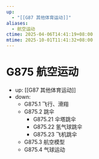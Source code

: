 ```yaml
---
up:
  - "[[G87 其他体育运动]]"
aliases:
  - 航空运动
ctime: 2025-04-06T14:41:19+08:00
mtime: 2025-10-01T11:41:32+08:00
---
```


# G875 航空运动

- up: [[G87 其他体育运动]]
- down:	
	- G875.1 飞行、滑翔
	- G875.2 跳伞
		- G875.21 伞塔跳伞
		- G875.22 氢气球跳伞
		- G875.23 飞机跳伞
	- G875.3 航空模型
	- G875.4 气球运动
	

